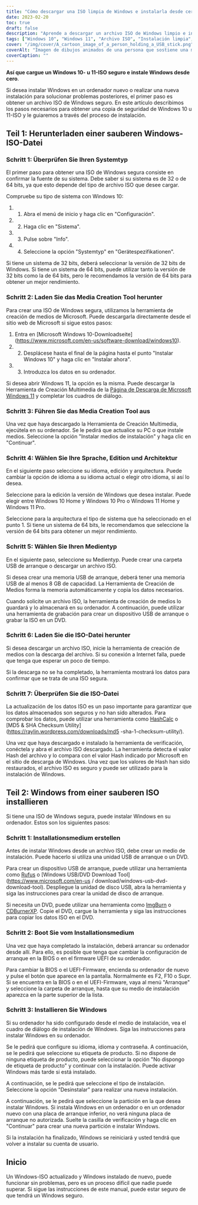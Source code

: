 ```yaml
---
title: "Cómo descargar una ISO limpia de Windows e instalarla desde cero"
date: 2023-02-20
toc: true
draft: false
description: "Aprende a descargar un archivo ISO de Windows limpio e instalar Windows desde cero con esta guía paso a paso."
tags: ["Windows 10", "Windows 11", "Archivo ISO", "Instalación limpia", "Herramienta de creación de medios", "USB de arranque", "Medios de instalación", "BIOS", "Firmware UEFI", "Instalación personalizada", "Clave de producto", "Sistema de 64 bits", "Sistema de 32 bits", "Rufus", "ImgBurn", "CDBurnerXP", "HashCalc", "Utilidad de suma de comprobación MD5 y SHA", "Tipo de sistema"].
cover: "/img/cover/A_cartoon_image_of_a_person_holding_a_USB_stick.png"
coverAlt: "Imagen de dibujos animados de una persona que sostiene una memoria USB con el logotipo de Windows y una marca de verificación, de pie frente a una pantalla de ordenador con el logotipo de Windows."
coverCaption: ""
---
```



 **Así que cargue un Windows 10- u 11-ISO seguro e instale Windows desde cero**.
 
 Si desea instalar Windows en un ordenador nuevo o realizar una nueva instalación para solucionar problemas posteriores, el primer paso es obtener un archivo ISO de Windows seguro. En este artículo describimos los pasos necesarios para obtener una copia de seguridad de Windows 10 u 11-ISO y le guiaremos a través del proceso de instalación.
 
 ## Teil 1: Herunterladen einer sauberen Windows-ISO-Datei
 
 ### Schritt 1: Überprüfen Sie Ihren Systemtyp
 
 El primer paso para obtener una ISO de Windows segura consiste en confirmar la fuente de su sistema. Debe saber si su sistema es de 32 o de 64 bits, ya que esto depende del tipo de archivo ISO que desee cargar.
 
 Compruebe su tipo de sistema con Windows 10:
 
 1. 1. Abra el menú de inicio y haga clic en "Configuración".
 2. 2. Haga clic en "Sistema".
 3. 3. Pulse sobre "Info".
 4. 4. Seleccione la opción "Systemtyp" en "Gerätespezifikationen".
 
 Si tiene un sistema de 32 bits, deberá seleccionar la versión de 32 bits de Windows. Si tiene un sistema de 64 bits, puede utilizar tanto la versión de 32 bits como la de 64 bits, pero le recomendamos la versión de 64 bits para obtener un mejor rendimiento.
 
 ### Schritt 2: Laden Sie das Media Creation Tool herunter
 
 Para crear una ISO de Windows segura, utilizamos la herramienta de creación de medios de Microsoft. Puede descargarla directamente desde el sitio web de Microsoft si sigue estos pasos:
 
 1. Entra en [Microsoft Windows 10-Downloadseite] (https://www.microsoft.com/en-us/software-download/windows10).
 2. 2. Desplácese hasta el final de la página hasta el punto "Instalar Windows 10" y haga clic en "Instalar ahora".
 3. 3. Introduzca los datos en su ordenador.
 
 Si desea abrir Windows 11, la opción es la misma. Puede descargar la Herramienta de Creación Multimedia de la [Página de Descarga de Microsoft Windows 11](https://www.microsoft.com/en-us/software-download/windows11) y completar los cuadros de diálogo.
 
 ### Schritt 3: Führen Sie das Media Creation Tool aus
 
 Una vez que haya descargado la Herramienta de Creación Multimedia, ejecútela en su ordenador. Se le pedirá que actualice su PC o que instale medios. Seleccione la opción "Instalar medios de instalación" y haga clic en "Continuar".
 
 ### Schritt 4: Wählen Sie Ihre Sprache, Edition und Architektur
 
 En el siguiente paso seleccione su idioma, edición y arquitectura. Puede cambiar la opción de idioma a su idioma actual o elegir otro idioma, si así lo desea.
 
 Seleccione para la edición la versión de Windows que desea instalar. Puede elegir entre Windows 10 Home y Windows 10 Pro o Windows 11 Home y Windows 11 Pro.
 
 Seleccione para la arquitectura el tipo de sistema que ha seleccionado en el punto 1. Si tiene un sistema de 64 bits, le recomendamos que seleccione la versión de 64 bits para obtener un mejor rendimiento.
 
 ### Schritt 5: Wählen Sie Ihren Medientyp
 
 En el siguiente paso, seleccione su Medientyp. Puede crear una carpeta USB de arranque o descargar un archivo ISO.
 
 Si desea crear una memoria USB de arranque, deberá tener una memoria USB de al menos 8 GB de capacidad. La Herramienta de Creación de Medios forma la memoria automáticamente y copia los datos necesarios.
 
 Cuando solicite un archivo ISO, la herramienta de creación de medios lo guardará y lo almacenará en su ordenador. A continuación, puede utilizar una herramienta de grabación para crear un dispositivo USB de arranque o grabar la ISO en un DVD.
 
 ### Schritt 6: Laden Sie die ISO-Datei herunter
 
 Si desea descargar un archivo ISO, inicie la herramienta de creación de medios con la descarga del archivo. Si su conexión a Internet falla, puede que tenga que esperar un poco de tiempo.
 
 Si la descarga no se ha completado, la herramienta mostrará los datos para confirmar que se trata de una ISO segura.
 
 ### Schritt 7: Überprüfen Sie die ISO-Datei
 
 La actualización de los datos ISO es un paso importante para garantizar que los datos almacenados son seguros y no han sido alterados. Para comprobar los datos, puede utilizar una herramienta como [HashCalc](https://www.slavasoft.com/hashcalc/) o [MD5 & SHA Checksum Utility](https://raylin.wordpress.com/downloads/md5 -sha-1-checksum-utility/).
 
 Una vez que haya descargado e instalado la herramienta de verificación, conéctela y abra el archivo ISO descargado. La herramienta detecta el valor Hash del archivo y lo compara con el valor Hash indicado por Microsoft en el sitio de descarga de Windows. Una vez que los valores de Hash han sido restaurados, el archivo ISO es seguro y puede ser utilizado para la instalación de Windows.
 
 ## Teil 2: Windows from einer sauberen ISO installieren
 
 Si tiene una ISO de Windows segura, puede instalar Windows en su ordenador. Estos son los siguientes pasos:
 
 ### Schritt 1: Installationsmedium erstellen
 
 Antes de instalar Windows desde un archivo ISO, debe crear un medio de instalación. Puede hacerlo si utiliza una unidad USB de arranque o un DVD.
 
 Para crear un dispositivo USB de arranque, puede utilizar una herramienta como [Rufus](https://rufus.ie/) o [Windows USB/DVD Download Tool](https://www.microsoft.com/en-us / download/windows-usb-dvd-download-tool). Despliegue la unidad de disco USB, abra la herramienta y siga las instrucciones para crear la unidad de disco de arranque.
 
 Si necesita un DVD, puede utilizar una herramienta como [ImgBurn](https://www.imgburn.com/) o [CDBurnerXP](https://cdburnerxp.se/en/home). Copie el DVD, cargue la herramienta y siga las instrucciones para copiar los datos ISO en el DVD.
 
 ### Schritt 2: Boot Sie vom Installationsmedium
 
 Una vez que haya completado la instalación, deberá arrancar su ordenador desde allí. Para ello, es posible que tenga que cambiar la configuración de arranque en la BIOS o en el firmware UEFI de su ordenador.
 
 Para cambiar la BIOS o el UEFI-Firmware, encienda su ordenador de nuevo y pulse el botón que aparece en la pantalla. Normalmente es F2, F10 o Supr. Si se encuentra en la BIOS o en el UEFI-Firmware, vaya al menú "Arranque" y seleccione la carpeta de arranque, hasta que su medio de instalación aparezca en la parte superior de la lista.
 
 ### Schritt 3: Installieren Sie Windows
 
 Si su ordenador ha sido configurado desde el medio de instalación, vea el cuadro de diálogo de instalación de Windows. Siga las instrucciones para instalar Windows en su ordenador.
 
 Se le pedirá que configure su idioma, idioma y contraseña. A continuación, se le pedirá que seleccione su etiqueta de producto. Si no dispone de ninguna etiqueta de producto, puede seleccionar la opción "No dispongo de etiqueta de producto" y continuar con la instalación. Puede activar Windows más tarde si está instalado.
 
 A continuación, se le pedirá que seleccione el tipo de instalación. Seleccione la opción "Desinstalar" para realizar una nueva instalación.
 
 A continuación, se le pedirá que seleccione la partición en la que desea instalar Windows. Si instala Windows en un ordenador o en un ordenador nuevo con una placa de arranque inferior, no verá ninguna placa de arranque no autorizada. Suelte la casilla de verificación y haga clic en "Continuar" para crear una nueva partición e instalar Windows.
 
 Si la instalación ha finalizado, Windows se reiniciará y usted tendrá que volver a instalar su cuenta de usuario.
 
 ## Inicio
 
 Un Windows-ISO actualizado y Windows instalado de nuevo, puede funcionar sin problemas, pero es un proceso difícil que nadie puede superar. Si sigue las instrucciones de este manual, puede estar seguro de que tendrá un Windows seguro.
 
